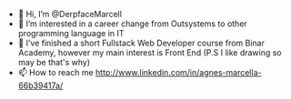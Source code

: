 - 👋 Hi, I’m @DerpfaceMarcell
- 👀 I’m interested in a career change from Outsystems to other programming language in IT
- 🌱 I’ve finished a short Fullstack Web Developer course from Binar Academy, however my main interest is Front End (P.S I like drawing so may be that's why)
- 📫 How to reach me http://www.linkedin.com/in/agnes-marcella-66b39417a/

<!---
DerpfaceMarcell/DerpfaceMarcell is a ✨ special ✨ repository because its `README.md` (this file) appears on your GitHub profile.
You can click the Preview link to take a look at your changes.
--->
